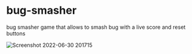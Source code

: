 # bug-smasher
bug smasher game that allows to smash bug with a live score and reset buttons


![Screenshot 2022-06-30 201715](https://user-images.githubusercontent.com/90512890/176799216-a9326d5e-f64c-4e67-9559-a5ef7ee859d5.png)
